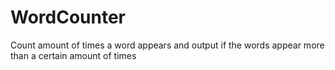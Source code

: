 # WordCounter
Count amount of times a word appears and output if the words appear more than a certain amount of times
